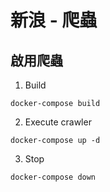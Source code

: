# 新浪 - 爬蟲

## 啟用爬蟲
1. Build
```
docker-compose build
```

2. Execute crawler
```
docker-compose up -d
```

3. Stop
```
docker-compose down
```

